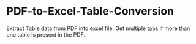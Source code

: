 # PDF-to-Excel-Table-Conversion

Extract Table data from PDF into excel file. Get multiple tabs if more than one table is present in the PDF.
